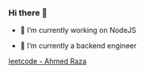 ### Hi there 👋

- 🔭 I’m currently working on NodeJS

- 🌱 I’m currently a backend engineer

[leetcode - Ahmed Raza](https://leetcode.com/ahmedrza/)

